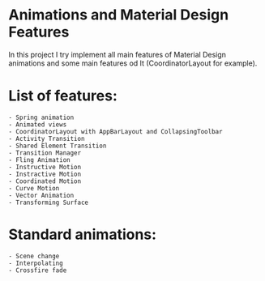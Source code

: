# Animations and Material Design Features

In this project I try implement all main features of Material Design animations and some main features od It (CoordinatorLayout for example).

# List of features:
    - Spring animation
    - Animated views
    - CoordinatorLayout with AppBarLayout and CollapsingToolbar
    - Activity Transition
    - Shared Element Transition
    - Transition Manager
    - Fling Animation
    - Instructive Motion
    - Instractive Motion
    - Coordinated Motion
    - Curve Motion
    - Vector Animation
    - Transforming Surface

# Standard animations:
    - Scene change
    - Interpolating
    - Crossfire fade